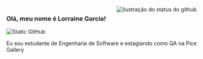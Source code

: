 <img align='right' src="https://github-readme-stats.vercel.app/api?username=Lorraine&show_icons=true&title_color=696969&text_color=FF69B4&icon_color=#FFFFFF_color=f8efd4&cache_seconds=2300" alt="ilustração do status do github">

### Olá, meu nome é Lorraine Garcia!

<img src="https://img.shields.io/static/v1?label=Git&message=LorraineGarcia&color=f8efd4&style=for-the-badge&logo=GitHub" alt="Static GitHub">

<p> Eu sou estudante de Engenharia de Software e estagiando como QA na Pice Gallery</p>

